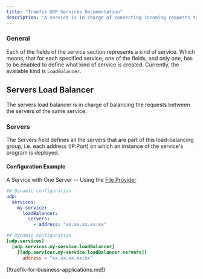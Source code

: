 ```yaml
---
title: "Traefik UDP Services Documentation"
description: "A service is in charge of connecting incoming requests to the Servers that can handle them. Read the technical documentation. Read the technical documentation."
--- 
```


### General

Each of the fields of the service section represents a kind of service.
Which means, that for each specified service, one of the fields, and only one,
has to be enabled to define what kind of service is created.
Currently, the available kind is `LoadBalancer`.

## Servers Load Balancer

The servers load balancer is in charge of balancing the requests between the servers of the same service.

### Servers

The Servers field defines all the servers that are part of this load-balancing group,
i.e. each address (IP:Port) on which an instance of the service's program is deployed.

#### Configuration Example

A Service with One Server -- Using the [File Provider](../../install-configuration/providers/others/file.md)

```yaml tab="Structured (YAML)"
## Dynamic configuration
udp:
  services:
    my-service:
      loadBalancer:
        servers:
          - address: "xx.xx.xx.xx:xx"
```

```toml tab="Structured (TOML)"
## Dynamic configuration
[udp.services]
  [udp.services.my-service.loadBalancer]
    [[udp.services.my-service.loadBalancer.servers]]
      address = "xx.xx.xx.xx:xx"
```

{!traefik-for-business-applications.md!}
